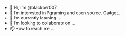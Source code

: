 - 👋 Hi, I’m @blackber007
- 👀 I’m interested in Pgraming and open source. Gadget...
- 🌱 I’m currently learning ...
- 💞️ I’m looking to collaborate on ...
- 📫 How to reach me ...

<!---
blackber007/blackber007 is a ✨ special ✨ repository because its `README.md` (this file) appears on your GitHub profile.
You can click the Preview link to take a look at your changes.
--->
